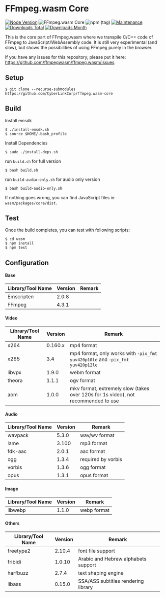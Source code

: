 FFmpeg.wasm Core
================

[![Node Version](https://img.shields.io/node/v/@ffmpeg/ffmpeg.svg)](https://img.shields.io/node/v/@ffmpeg/ffmpeg.svg)
![FFmpeg.wasm Core](https://github.com/ffmpegwasm/ffmpeg.wasm-core/workflows/FFmpeg.wasm/badge.svg?branch=n4.3.1-wasm)
![npm (tag)](https://img.shields.io/npm/v/@ffmpeg/core/latest)
[![Maintenance](https://img.shields.io/badge/Maintained%3F-yes-green.svg)](https://github.com/ffmpegwasm/ffmpeg.wasm-core/graphs/commit-activity)
[![Downloads Total](https://img.shields.io/npm/dt/@ffmpeg/core.svg)](https://www.npmjs.com/package/@ffmpeg/core)
[![Downloads Month](https://img.shields.io/npm/dm/@ffmpeg/core.svg)](https://www.npmjs.com/package/@ffmpeg/core)

This is the core part of FFmpeg.wasm where we transpile C/C++ code of FFmpeg to JavaScript/WebAssembly code. It is still very experimental (and slow), but shows the possibilities of using FFmpeg purely in the browser.

If you have any issues for this repository, please put it here: https://github.com/ffmpegwasm/ffmpeg.wasm/issues

## Setup

```
$ git clone --recurse-submodules https://github.com/CyberLinkCorp/ffmpeg.wasm-core
```

## Build

Install emsdk

```
$ ./install-emsdk.sh
$ source $HOME/.bash_profile
```

Install Dependencies
```
$ sudo ./install-deps.sh
```

run `build.sh` for full version

```
$ bash build.sh
```

run `build-audio-only.sh` for audio only version

```
$ bash build-audio-only.sh
```

If nothing goes wrong, you can find JavaScript files in `wasm/packages/core/dist`.

## Test

Once the build completes, you can test with following scripts:

```
$ cd wasm
$ npm install
$ npm test
```

## Configuration

#### Base

| Library/Tool Name | Version | Remark |
| ----------------- | ------- | ------ |
| Emscripten | 2.0.8 | |
| FFmpeg | 4.3.1 | |

#### Video

| Library/Tool Name | Version | Remark |
| ----------------- | ------- | ------ |
| x264 | 0.160.x | mp4 format |
| x265 | 3.4 | mp4 format, only works with `-pix_fmt yuv420p10le` and `-pix_fmt yuv420p12le` |
| libvpx | 1.9.0 | webm format |
| theora | 1.1.1 | ogv format |
| aom | 1.0.0 | mkv format, extremely slow (takes over 120s for 1s video), not recommended to use |

#### Audio

| Library/Tool Name | Version | Remark |
| ----------------- | ------- | ------ |
| wavpack | 5.3.0 | wav/wv format |
| lame | 3.100 | mp3 format |
| fdk-aac | 2.0.1 | aac format |
| ogg | 1.3.4 | required by vorbis |
| vorbis | 1.3.6 | ogg format |
| opus | 1.3.1 | opus format |

#### Image

| Library/Tool Name | Version | Remark |
| ----------------- | ------- | ------ |
| libwebp | 1.1.0 | webp format |

#### Others

| Library/Tool Name | Version | Remark |
| ----------------- | ------- | ------ |
| freetype2 | 2.10.4 | font file support |
| fribidi | 1.0.10 | Arabic and Hebrew alphabets support |
| harfbuzz | 2.7.4 | text shaping engine |
| libass | 0.15.0 | SSA/ASS subtitles rendering library |
